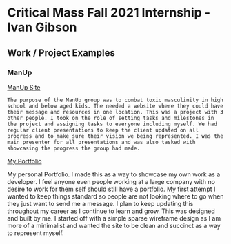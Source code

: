 # Critical Mass Fall 2021 Internship - Ivan Gibson

## Work / Project Examples

### ManUp
[ManUp Site](https://stylesquadmanup.herokuapp.com)

	The purpose of the ManUp group was to combat toxic masculinity in high school and below aged kids. The needed a website where they could have their message and resources in one location. This was a project with 3 other people. I took on the role of setting tasks and milestones in the project and assigning tasks to everyone including myself. We had regular client presentations to keep the client updated on all progress and to make sure their vision we being represented. I was the main presenter for all presentations and was also tasked with showcasing the progress the group had made.

[My Portfolio](ivangibson.com)

  My personal Portfolio. I made this as a way to showcase my own work as a developer. I feel anyone even people working at a large company with no desire to work for them self should still have a portfolio. My first attempt I wanted to keep things standard so people are not looking where to go when they just want to send me a message. I plan to keep updating this throughout my career as I continue to learn and grow.
This was designed and built by me. I started off with a simple sparse wireframe design as I am more of a minimalist and wanted the site to be clean and succinct as a way to represent myself.

